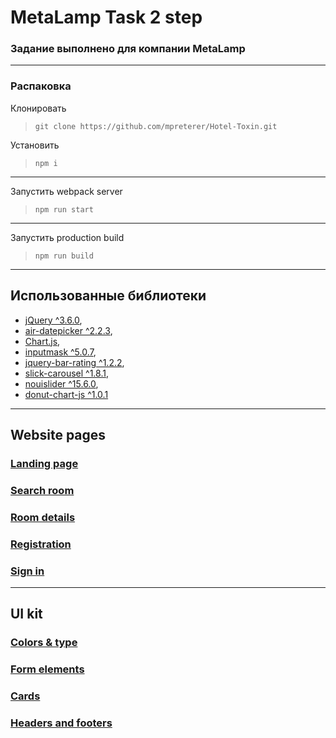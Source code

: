 # MetaLamp Task 2 step
### Задание выполнено для компании MetaLamp
---
### Распаковка
Клонировать
>```git clone https://github.com/mpreterer/Hotel-Toxin.git```

Установить
>```npm i```
---

Запустить webpack server
>```npm run start```
---

Запустить production build
>```npm run build```
---

## Использованные библиотеки
* [jQuery ^3.6.0](https://github.com/jquery/jquery),
* [air-datepicker ^2.2.3](https://github.com/t1m0n/air-datepicker),
* [Chart.js](https://www.chartjs.org/docs/latest/),
* [inputmask ^5.0.7](https://www.npmjs.com/package/inputmask),
* [jquery-bar-rating ^1.2.2](https://www.npmjs.com/package/jquery-bar-rating),
* [slick-carousel ^1.8.1](https://www.npmjs.com/package/slick-carousel/v/1.8.1),
* [nouislider ^15.6.0](https://github.com/leongersen/noUiSlider/releases),
* [donut-chart-js ^1.0.1](https://www.npmjs.com/package/donut-chart-js)

---
## Website pages

### [Landing page](https://mpreterer.github.io/Hotel-Toxin/home.html)
### [Search room](https://mpreterer.github.io/Hotel-Toxin/search-room.html)
### [Room details](https://mpreterer.github.io/Hotel-Toxin/room-details.html)
### [Registration](https://mpreterer.github.io/Hotel-Toxin/registration.html)
### [Sign in](https://mpreterer.github.io/Hotel-Toxin/login.html)
---
## UI kit

### [Colors & type](https://mpreterer.github.io/Hotel-Toxin/colors-type.html)
### [Form elements](https://mpreterer.github.io/Hotel-Toxin/elements.html)
### [Cards](https://mpreterer.github.io/Hotel-Toxin/cards.html)
### [Headers and footers](https://mpreterer.github.io/Hotel-Toxin/header-footer.html)